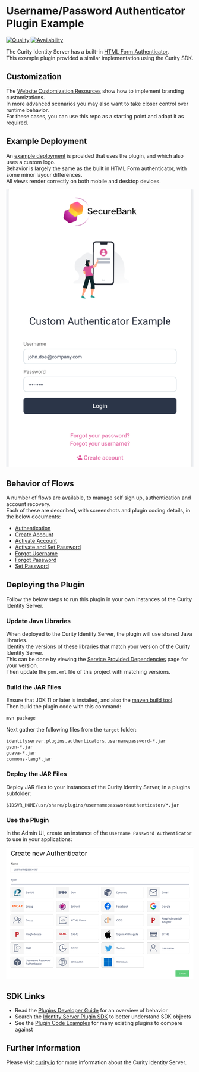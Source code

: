 # Username/Password Authenticator Plugin Example

[![Quality](https://img.shields.io/badge/quality-test-yellow)](https://curity.io/resources/code-examples/status/)
[![Availability](https://img.shields.io/badge/availability-source-blue)](https://curity.io/resources/code-examples/status/)

The Curity Identity Server has a built-in [HTML Form Authenticator](https://curity.io/docs/idsvr/latest/authentication-service-admin-guide/authenticators/html.html).\
This example plugin provided a similar implementation using the Curity SDK.

## Customization

The [Website Customization Resources](https://curity.io/resources/customization/) show how to implement branding customizations.\
In more advanced scenarios you may also want to take closer control over runtime behavior.\
For these cases, you can use this repo as a starting point and adapt it as required.

## Example Deployment

An [example deployment](test/README.md) is provided that uses the plugin, and which also uses a custom logo.\
Behavior is largely the same as the built in HTML Form authenticator, with some minor layour differences.\
All views render correctly on both mobile and desktop devices.

![Initial Screen](doc/images/authentication/initial.png)

## Behavior of Flows

A number of flows are available, to manage self sign up, authentication and account recovery.\
Each of these are described, with screenshots and plugin coding details, in the below documents:

- [Authentication](doc/authentication.md)
- [Create Account](doc/create-account.md)
- [Activate Account](doc/activate-account.md)
- [Activate and Set Password](/doc/activate-set-password.md)
- [Forgot Username](doc/forgot-username.md)
- [Forgot Password](doc/forgot-password.md)
- [Set Password](doc/set-password.md)

## Deploying the Plugin

Follow the below steps to run this plugin in your own instances of the Curity Identity Server.

### Update Java Libraries

When deployed to the Curity Identity Server, the plugin will use shared Java libraries.\
Identity the versions of these libraries that match your version of the Curity Identity Server.\
This can be done by viewing the [Service Provided Dependencies](https://curity.io/docs/idsvr/latest/developer-guide/plugins/index.html#server-provided-dependencies) page for your version.\
Then update the `pom.xml` file of this project with matching versions.

### Build the JAR Files

Ensure that JDK 11 or later is installed, and also the [maven build tool](https://maven.apache.org/install.html).\
Then build the plugin code with this command:

```bash
mvn package
```

Next gather the following files from the `target` folder:

```text
identityserver.plugins.authenticators.usernamepassword-*.jar
gson-*.jar
guava-*.jar
commons-lang*.jar
```

### Deploy the JAR Files

Deploy JAR files to your instances of the Curity Identity Server, in a plugins subfolder:

```text
$IDSVR_HOME/usr/share/plugins/usernamepasswordauthenticator/*.jar
```

### Use the Plugin

In the Admin UI, create an instance of the `Username Password Authenticator` to use in your applications:

![New Authenticator](doc/images/shared/new-authenticator.png)

## SDK Links

- Read the [Plugins Developer Guide](https://curity.io/docs/idsvr/latest/developer-guide/plugins/index.html) for an overview of behavior
- Search the [Identity Server Plugin SDK](https://curity.io/docs/idsvr-java-plugin-sdk/latest/) to better understand SDK objects
- See the [Plugin Code Examples](https://curity.io/resources/plugins-authenticators/) for many existing plugins to compare against

## Further Information

Please visit [curity.io](https://curity.io/) for more information about the Curity Identity Server.

